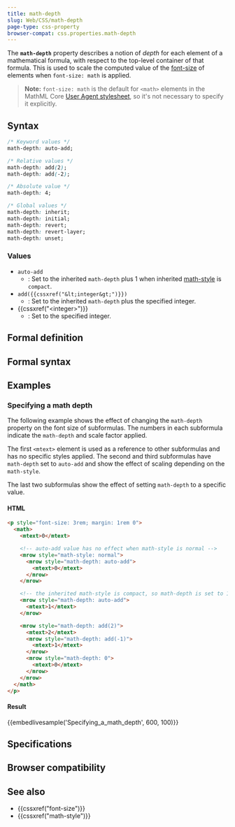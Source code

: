 ```yaml
---
title: math-depth
slug: Web/CSS/math-depth
page-type: css-property
browser-compat: css.properties.math-depth
---
```




The **`math-depth`** property describes a notion of _depth_ for each element of a mathematical formula, with respect to the top-level container of that formula. This is used to scale the computed value of the [font-size](/Web/CSS/font-size) of elements when `font-size: math` is applied.

> **Note:** `font-size: math` is the default for `<math>` elements in the MathML Core [User Agent stylesheet](https://w3c.github.io/mathml-core/#user-agent-stylesheet), so it's not necessary to specify it explicitly.

## Syntax

```css
/* Keyword values */
math-depth: auto-add;

/* Relative values */
math-depth: add(2);
math-depth: add(-2);

/* Absolute value */
math-depth: 4;

/* Global values */
math-depth: inherit;
math-depth: initial;
math-depth: revert;
math-depth: revert-layer;
math-depth: unset;
```

### Values

- `auto-add`
  - : Set to the inherited `math-depth` plus 1 when inherited [math-style](/Web/CSS/math-style) is `compact`.
- `add({{cssxref("&lt;integer&gt;")}})`
  - : Set to the inherited `math-depth` plus the specified integer.
- {{cssxref("&lt;integer&gt;")}}
  - : Set to the specified integer.

## Formal definition



## Formal syntax



## Examples

### Specifying a math depth

The following example shows the effect of changing the `math-depth` property on the font size of subformulas.
The numbers in each subformula indicate the `math-depth` and scale factor applied.

The first `<mtext>` element is used as a reference to other subformulas and has no specific styles applied.
The second and third subformulas have `math-depth` set to `auto-add` and show the effect of scaling depending on the `math-style`.

The last two subformulas show the effect of setting `math-depth` to a specific value.

#### HTML

```html
<p style="font-size: 3rem; margin: 1rem 0">
  <math>
    <mtext>0</mtext>

    <!-- auto-add value has no effect when math-style is normal -->
    <mrow style="math-style: normal">
      <mrow style="math-depth: auto-add">
        <mtext>0</mtext>
      </mrow>
    </mrow>

    <!-- the inherited math-style is compact, so math-depth is set to 1 -->
    <mrow style="math-depth: auto-add">
      <mtext>1</mtext>
    </mrow>

    <mrow style="math-depth: add(2)">
      <mtext>2</mtext>
      <mrow style="math-depth: add(-1)">
        <mtext>1</mtext>
      </mrow>
      <mrow style="math-depth: 0">
        <mtext>0</mtext>
      </mrow>
    </mrow>
  </math>
</p>
```

#### Result

{{embedlivesample('Specifying_a_math_depth', 600, 100)}}

## Specifications



## Browser compatibility



## See also

- {{cssxref("font-size")}}
- {{cssxref("math-style")}}
